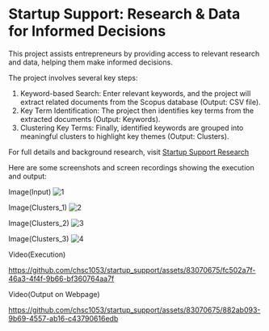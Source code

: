 # Startup Support: Research & Data for Informed Decisions
This project assists entrepreneurs by providing access to relevant research and data, helping them make informed decisions.

The project involves several key steps:

1. Keyword-based Search: Enter relevant keywords, and the project will extract related documents from the Scopus database (Output: CSV file).
2. Key Term Identification: The project then identifies key terms from the extracted documents (Output: Keywords).
3. Clustering Key Terms: Finally, identified keywords are grouped into meaningful clusters to highlight key themes (Output: Clusters).


For full details and background research, visit [Startup Support Research](https://github.com/chsc1053/startup_support_research)

Here are some screenshots and screen recordings showing the execution and output:

Image(Input)
![1](https://github.com/chsc1053/startup_support/assets/83070675/54190ae2-0de8-4246-a0d7-9334d56d74bc)

Image(Clusters_1)
![2](https://github.com/chsc1053/startup_support/assets/83070675/f3c9835c-6807-4348-bfda-bb001cfbf3dc)

Image(Clusters_2)
![3](https://github.com/chsc1053/startup_support/assets/83070675/cba8d03b-c1f3-4114-88cd-90f6d29c47f4)

Image(Clusters_3)
![4](https://github.com/chsc1053/startup_support/assets/83070675/8d28eebc-b2af-4051-8594-b5e721f2c954)

Video(Execution)


https://github.com/chsc1053/startup_support/assets/83070675/fc502a7f-46a3-4f4f-9b66-bf360764aa7f



Video(Output on Webpage)


https://github.com/chsc1053/startup_support/assets/83070675/882ab093-9b69-4557-ab16-c43790616edb

